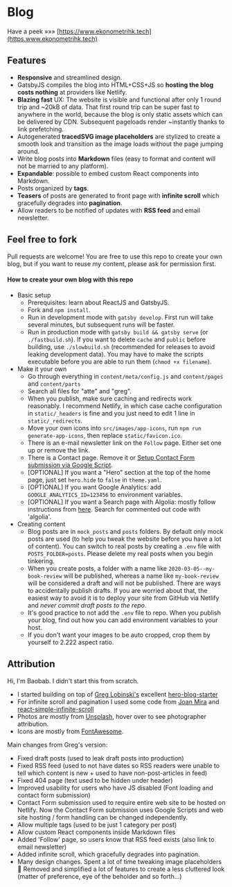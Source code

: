 # Blog

Have a peek »»» [https://www.ekonometrihk.tech](https.www.ekonometrihk.tech)

## Features

- **Responsive** and streamlined design.
- GatsbyJS compiles the blog into HTML+CSS+JS so **hosting the blog costs nothing** at providers like Netlify.
- **Blazing fast** UX: The website is visible and functional after only 1 round trip and ~20kB of data. That first round trip can be super fast to anywhere in the world, because the blog is only static assets which can be delivered by CDN. Subsequent pageloads render ~instantly thanks to link prefetching.
- Autogenerated **tracedSVG image placeholders** are stylized to create a smooth look and transition as the image loads without the page jumping around.
- Write blog posts into **Markdown** files (easy to format and content will not be married to any platform).
- **Expandable**: possible to embed custom React components into Markdown.
- Posts organized by **tags**.
- **Teasers** of posts are generated to front page with **infinite scroll** which gracefully degrades into **pagination**.
- Allow readers to be notified of updates with **RSS feed** and email newsletter.

## Feel free to fork

Pull requests are welcome! You are free to use this repo to create your own blog, but if you want to reuse my content, please ask for permission first.

#### How to create your own blog with this repo

- Basic setup
    - Prerequisites: learn about ReactJS and GatsbyJS.
    - Fork and `npm install`.
    - Run in development mode with `gatsby develop`. First run will take several minutes, but subsequent runs will be faster.
    - Run in production mode with `gatsby build && gatsby serve` (or `./fastbuild.sh`). If you want to delete `cache` and `public` before building, use `./slowbuild.sh` (recommended for releases to avoid leaking development data). You may have to make the scripts executable before you are able to run them (`chmod +x filename`).
- Make it your own
    - Go through everything in `content/meta/config.js` and `content/pages` and `content/parts`
    - Search all files for "atte" and "greg".
    - When you publish, make sure caching and redirects work reasonably. I recommend Netlify, in which case cache configuration in `static/_headers` is fine and you just need to edit 1 line in `static/_redirects`.
    - Move your own icons into `src/images/app-icons`, run `npm run generate-app-icons`, then replace `static/favicon.ico`.
    - There is an e-mail newsletter link on the `Follow` page. Either set one up or remove the link.
    - There is a Contact page. Remove it or [Setup Contact Form submission via Google Script](https://github.com/dwyl/learn-to-send-email-via-google-script-html-no-server).
    - [OPTIONAL] If you want a "Hero" section at the top of the home page, just set `hero.hide` to `false` in `theme.yaml`.
    - [OPTIONAL] If you want Google Analytics: add `GOOGLE_ANALYTICS_ID=123456` to environment variables.
    - [OPTIONAL] If you want a Search page with Algolia: mostly follow instructions from [here](https://dev.greglobinski.com/setup-algolia-account/). Search for commented out code with 'algolia'.
- Creating content
    - Blog posts are in `mock_posts` and `posts` folders. By default only mock posts are used (to help you tweak the website before you have a lot of content). You can switch to real posts by creating a `.env` file with `POSTS_FOLDER=posts`. Please delete my real posts when you begin tinkering.
    - When you create posts, a folder with a name like `2020-03-05--my-book-review` will be published, whereas a name like `my-book-review` will be considered a draft and will not be published. There are ways to accidentally publish drafts. If you are worried about that, the easiest way to avoid it is to deploy your site from GitHub via Netlify and _never commit draft posts to the repo_.
    - It's good practice to not add the `.env` file to repo. When you publish your blog, find out how you can add environment variables to your host.
    - If you don't want your images to be auto cropped, crop them by yourself to 2.222 aspect ratio.

## Attribution

Hi, I'm Baobab. I didn't start this from scratch.
- I started building on top of [Greg Lobinski's](https://github.com/greglobinski) excellent [hero-blog-starter](https://github.com/greglobinski/gatsby-starter-hero-blog/)
- For infinite scroll and pagination I used some code from [Joan Mira](https://github.com/gazpachu) and [react-simple-infinite-scroll](https://github.com/jaredpalmer/react-simple-infinite-scroll)
- Photos are mostly from [Unsplash](https://www.unsplash.com/), hover over to see photographer attribution.
- Icons are mostly from [FontAwesome](https://origin.fontawesome.com/).

Main changes from Greg's version:
- Fixed draft posts (used to leak draft posts into production)
- Fixed RSS feed (used to not have dates so RSS readers were unable to tell which content is new + used to have non-post-articles in feed) 
- Fixed 404 page (text used to be hidden under header)
- Improved usability for users who have JS disabled (Font loading and contact form submission)
- Contact Form submission used to require entire web site to be hosted on Netlify. Now the Contact Form submission uses Google Scripts and web site hosting / form handling can be changed independently.
- Allow multiple tags (used to be just 1 category per post)
- Allow custom React components inside Markdown files
- Added 'Follow' page, so users know that RSS feed exists (also link to email newsletter)
- Added infinite scroll, which gracefully degrades into pagination.
- Many design changes. Spent a lot of time tweaking image placeholders :gem: Removed and simplified a lot of features to create a less cluttered look (matter of preference, eye of the beholder and so forth...)
